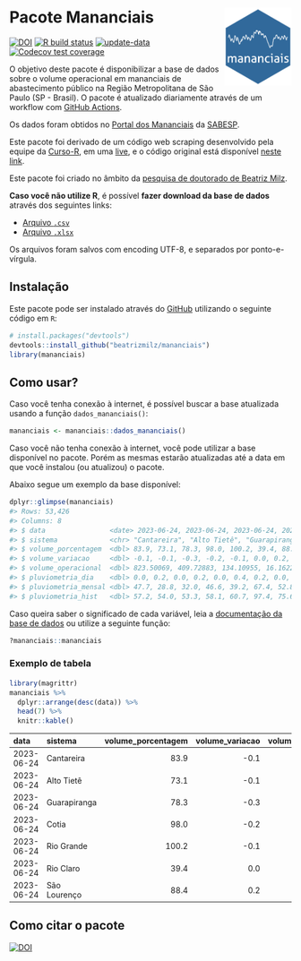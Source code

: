 
<!-- README.md is generated from README.Rmd. Please edit that file -->

# Pacote Mananciais <img src="man/figures/hexlogo.png" align="right" width = "120px"/>

<!-- badges: start -->

[![DOI](https://zenodo.org/badge/DOI/10.5281/zenodo.4733056.svg)](https://doi.org/10.5281/zenodo.4733056)
[![R build
status](https://github.com/beatrizmilz/mananciais/workflows/R-CMD-check/badge.svg)](https://github.com/beatrizmilz/mananciais/actions)
[![update-data](https://github.com/beatrizmilz/mananciais/actions/workflows/2-update_data.yaml/badge.svg)](https://github.com/beatrizmilz/mananciais/actions/workflows/2-update_data.yaml)
[![Codecov test
coverage](https://codecov.io/gh/beatrizmilz/mananciais/branch/master/graph/badge.svg)](https://codecov.io/gh/beatrizmilz/mananciais?branch=master)
<!-- badges: end -->

O objetivo deste pacote é disponibilizar a base de dados sobre o volume
operacional em mananciais de abastecimento público na Região
Metropolitana de São Paulo (SP - Brasil). O pacote é atualizado
diariamente através de um workflow com [GitHub
Actions](https://github.com/beatrizmilz/mananciais/actions).

Os dados foram obtidos no [Portal dos
Mananciais](http://mananciais.sabesp.com.br/Situacao) da
[SABESP](http://site.sabesp.com.br/site/Default.aspx).

Este pacote foi derivado de um código web scraping desenvolvido pela
equipe da [Curso-R](https://www.curso-r.com/), em uma
[live](https://youtu.be/jvZIxrMmOcQ), e o código original está
disponível [neste
link](https://github.com/curso-r/lives/blob/master/drafts/20200730_scraper_sabesp.R).

Este pacote foi criado no âmbito da [pesquisa de doutorado de Beatriz
Milz](https://beatrizmilz.github.io/tese/).

**Caso você não utilize R**, é possível **fazer download da base de
dados** através dos seguintes links:

- [Arquivo
  `.csv`](https://github.com/beatrizmilz/mananciais/raw/master/inst/extdata/mananciais.csv)
- [Arquivo
  `.xlsx`](https://github.com/beatrizmilz/mananciais/blob/master/inst/extdata/mananciais.xlsx?raw=true)

Os arquivos foram salvos com encoding UTF-8, e separados por
ponto-e-vírgula.

## Instalação

Este pacote pode ser instalado através do [GitHub](https://github.com/)
utilizando o seguinte código em `R`:

``` r
# install.packages("devtools")
devtools::install_github("beatrizmilz/mananciais")
library(mananciais)
```

## Como usar?

Caso você tenha conexão à internet, é possível buscar a base atualizada
usando a função `dados_mananciais()`:

``` r
mananciais <- mananciais::dados_mananciais() 
```

Caso você não tenha conexão à internet, você pode utilizar a base
disponível no pacote. Porém as mesmas estarão atualizadas até a data em
que você instalou (ou atualizou) o pacote.

Abaixo segue um exemplo da base disponível:

``` r
dplyr::glimpse(mananciais)
#> Rows: 53,426
#> Columns: 8
#> $ data                <date> 2023-06-24, 2023-06-24, 2023-06-24, 2023-06-24, 2…
#> $ sistema             <chr> "Cantareira", "Alto Tietê", "Guarapiranga", "Cotia…
#> $ volume_porcentagem  <dbl> 83.9, 73.1, 78.3, 98.0, 100.2, 39.4, 88.4, 84.0, 7…
#> $ volume_variacao     <dbl> -0.1, -0.1, -0.3, -0.2, -0.1, 0.0, 0.2, -0.1, -0.2…
#> $ volume_operacional  <dbl> 823.50069, 409.72883, 134.10955, 16.16227, 112.373…
#> $ pluviometria_dia    <dbl> 0.0, 0.2, 0.0, 0.2, 0.0, 0.4, 0.2, 0.0, 0.2, 0.0, …
#> $ pluviometria_mensal <dbl> 47.7, 28.8, 32.0, 46.6, 39.2, 67.4, 52.8, 47.7, 28…
#> $ pluviometria_hist   <dbl> 57.2, 54.0, 53.3, 58.1, 60.7, 97.4, 75.6, 57.2, 54…
```

Caso queira saber o significado de cada variável, leia a [documentação
da base de
dados](https://beatrizmilz.github.io/mananciais/reference/mananciais.html)
ou utilize a seguinte função:

``` r
?mananciais::mananciais
```

### Exemplo de tabela

``` r
library(magrittr)
mananciais %>% 
  dplyr::arrange(desc(data)) %>% 
  head(7) %>%
  knitr::kable()
```

| data       | sistema      | volume_porcentagem | volume_variacao | volume_operacional | pluviometria_dia | pluviometria_mensal | pluviometria_hist |
|:-----------|:-------------|-------------------:|----------------:|-------------------:|-----------------:|--------------------:|------------------:|
| 2023-06-24 | Cantareira   |               83.9 |            -0.1 |          823.50069 |              0.0 |                47.7 |              57.2 |
| 2023-06-24 | Alto Tietê   |               73.1 |            -0.1 |          409.72883 |              0.2 |                28.8 |              54.0 |
| 2023-06-24 | Guarapiranga |               78.3 |            -0.3 |          134.10955 |              0.0 |                32.0 |              53.3 |
| 2023-06-24 | Cotia        |               98.0 |            -0.2 |           16.16227 |              0.2 |                46.6 |              58.1 |
| 2023-06-24 | Rio Grande   |              100.2 |            -0.1 |          112.37321 |              0.0 |                39.2 |              60.7 |
| 2023-06-24 | Rio Claro    |               39.4 |             0.0 |            5.38484 |              0.4 |                67.4 |              97.4 |
| 2023-06-24 | São Lourenço |               88.4 |             0.2 |           78.47945 |              0.2 |                52.8 |              75.6 |

## Como citar o pacote

[![DOI](https://zenodo.org/badge/DOI/10.5281/zenodo.4733056.svg)](https://doi.org/10.5281/zenodo.4733056)
